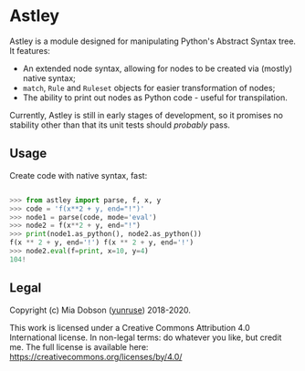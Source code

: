 # Astley

Astley is a module designed for manipulating Python's Abstract Syntax tree. It features:

* An extended node syntax, allowing for nodes to be created via (mostly) native syntax;
* `match`, `Rule` and `Ruleset` objects for easier transformation of nodes;
* The ability to print out nodes as Python code - useful for transpilation.

Currently, Astley is still in early stages of development, so it promises no stability other than that its unit tests should *probably* pass. 

## Usage

Create code with native syntax, fast:

```python

>>> from astley import parse, f, x, y
>>> code = 'f(x**2 + y, end="!")'
>>> node1 = parse(code, mode='eval')
>>> node2 = f(x**2 + y, end="!")
>>> print(node1.as_python(), node2.as_python())
f(x ** 2 + y, end='!') f(x ** 2 + y, end='!')
>>> node2.eval(f=print, x=10, y=4)
104!
```

## Legal

Copyright (c) Mia Dobson ([yunruse](yunruse)) 2018-2020.

This work is licensed under a Creative Commons Attribution 4.0 International
license. In non-legal terms: do whatever you like, but credit me.
The full license is available here:
https://creativecommons.org/licenses/by/4.0/

[yunruse]: https://yunru.se/
